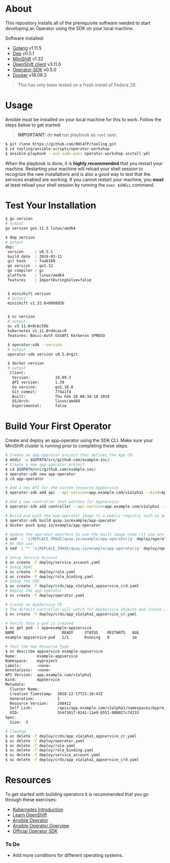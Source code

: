 # About

This repository installs all of the prerequisite software needed to start developing an Operator using the SDK on your local machine.

Software installed:

* [Golang](https://golang.org/doc/install) v1.11.5
* [Dep](https://github.com/golang/dep) v0.5.1
* [MiniShift](https://docs.okd.io/latest/minishift/getting-started/installing.html) v1.32
* [OpenShift client](https://docs.okd.io/latest/cli_reference/get_started_cli.html) v3.11.0
* [Operator-SDK](https://github.com/operator-framework/operator-sdk) v0.5.0
* [Docker](https://docs.docker.com/install/) v18.09.3

> This has only been tested on a fresh install of Fedora 29.

# Usage

Ansible must be installed on your local machine for this to work. Follow the steps below to get started:

> **IMPORTANT:** do **not** run playbook as `root` user.

```bash
$ git clone https://github.com/RHC4TP/tooling.git
$ cd tooling/ansible-scripts/operator-workshop
$ ansible-playbook --ask-sudo-pass operator-workshop-install.yml
```

When the playbook is done, it is **highly recommended** that you restart your machine. Restarting your machine will reload your shell session to recognize the new installations and is also a good way to test that the services enabled are working. If you cannot restart your machine, you **must** at least reload your shell session by running the `exec $SHELL` command.

# Test Your Installation

```bash
$ go version
# output
go version go1.11.5 linux/amd64

$ dep version
# output
dep:
 version     : v0.5.1
 build date  : 2019-03-11
 git hash    : faa6189
 go version  : go1.12
 go compiler : gc
 platform    : linux/amd64
 features    : ImportDuringSolve=false


 $ minishift version
 # output
 minishift v1.32.0+009893b


 $ oc version
 # output
 oc v3.11.0+0cbc58b
 kubernetes v1.11.0+d4cacc0
 features: Basic-Auth GSSAPI Kerberos SPNEGO

 $ operator-sdk --version
 # output
 operator-sdk version v0.5.0+git

 $ docker version
 # output
  Client:
   Version:           18.09.3
   API version:       1.39
   Go version:        go1.10.8
   Git commit:        774a1f4
   Built:             Thu Feb 28 06:34:10 2019
   OS/Arch:           linux/amd64
   Experimental:      false

```

# Build Your First Operator

Create and deploy an app-operator using the SDK CLI. Make sure your MiniShift cluster is running prior to completing these steps.

```bash
# Create an app-operator project that defines the App CR.
$ mkdir -p $GOPATH/src/github.com/example-inc/
# Create a new app-operator project
$ cd $GOPATH/src/github.com/example-inc/
$ operator-sdk new app-operator
$ cd app-operator

# Add a new API for the custom resource AppService
$ operator-sdk add api --api-version=app.example.com/v1alpha1 --kind=AppService

# Add a new controller that watches for AppService
$ operator-sdk add controller --api-version=app.example.com/v1alpha1 --kind=AppService

# Build and push the app-operator image to a public registry such as quay.io
$ operator-sdk build quay.io/example/app-operator
$ docker push quay.io/example/app-operator

# Update the operator manifest to use the built image name (if you are performing these steps on OSX, see note below)
$ sed -i 's|REPLACE_IMAGE|quay.io/example/app-operator|g' deploy/operator.yaml
# On OSX use:
$ sed -i "" 's|REPLACE_IMAGE|quay.io/example/app-operator|g' deploy/operator.yaml

# Setup Service Account
$ oc create -f deploy/service_account.yaml
# Setup RBAC
$ oc create -f deploy/role.yaml
$ oc create -f deploy/role_binding.yaml
# Setup the CRD
$ oc create -f deploy/crds/app_v1alpha1_appservice_crd.yaml
# Deploy the app-operator
$ oc create -f deploy/operator.yaml

# Create an AppService CR
# The default controller will watch for AppService objects and create a pod for each CR
$ oc create -f deploy/crds/app_v1alpha1_appservice_cr.yaml

# Verify that a pod is created
$ oc get pod -l app=example-appservice
NAME                     READY     STATUS    RESTARTS   AGE
example-appservice-pod   1/1       Running   0          1m

# Test the new Resource Type
$ oc describe appservice example-appservice
Name:         example-appservice
Namespace:    myproject
Labels:       <none>
Annotations:  <none>
API Version:  app.example.com/v1alpha1
Kind:         AppService
Metadata:
  Cluster Name:        
  Creation Timestamp:  2018-12-17T21:18:43Z
  Generation:          1
  Resource Version:    248412
  Self Link:           /apis/app.example.com/v1alpha1/namespaces/myproject/appservices/example-appservice
  UID:                 554f301f-0241-11e9-b551-080027c7d133
Spec:
  Size:  3

# Cleanup
$ oc delete -f deploy/crds/app_v1alpha1_appservice_cr.yaml
$ oc delete -f deploy/operator.yaml
$ oc delete -f deploy/role.yaml
$ oc delete -f deploy/role_binding.yaml
$ oc delete -f deploy/service_account.yaml
$ oc delete -f deploy/crds/app_v1alpha1_appservice_crd.yaml
```

# Resources

To get started with building operators it is recommended that you go through these exercises:

* [Kubernetes Introduction](https://www.katacoda.com/courses/kubernetes)
* [Learn OpenShift](https://learn.openshift.com/)
* [Ansible Operator](https://learn.openshift.com/ansibleop)
* [Ansible Operator Overview](https://learn.openshift.com/ansibleop/ansible-operator-overview/)
* [Official Operator SDK](https://github.com/operator-framework/operator-sdk)


### To Do
* Add more conditions for different operating systems.
